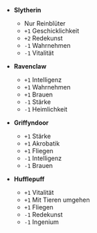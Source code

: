 - **Slytherin**
  - Nur Reinblüter
  - `+1` Geschicklichkeit
  - `+2` Redekunst
  - `-1` Wahrnehmen
  - `-1` Vitalität


- **Ravenclaw**
  - `+1` Intelligenz
  - `+1` Wahrnehmen
  - `+1` Brauen
  - `-1` Stärke
  - `-1` Heimlichkeit


- **Griffyndoor**
  - `+1` Stärke
  - `+1` Akrobatik
  - `+1` Fliegen
  - `-1` Intelligenz
  - `-1` Brauen


- **Hufflepuff**
  - `+1` Vitalität
  - `+1` Mit Tieren umgehen
  - `+1` Fliegen
  - `-1` Redekunst
  - `-1` Ingenium



